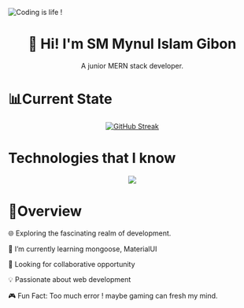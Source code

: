 ![Coding is life !](/images/composition-with-html-system-websites.jpg "San Juan Mountains")

<h1 align="center">👋 Hi! I'm SM Mynul Islam Gibon</h1>
<p align="center">A junior MERN stack developer.</p>



# 📊Current State
<p align = "center" dir="auto">
<a href="https://git.io/streak-stats"><img src="https://streak-stats.demolab.com?user=jibon49&theme=tokyonight" alt="GitHub Streak" /></a>
</p>


# Technologies that I know
<p  align = "center" dir="auto">
  <a href="https://skillicons.dev">
    <img src="https://skillicons.dev/icons?i=html,css,javascript,react,nodejs,express,mongodb,firebase,tailwind,c,java" />
  </a>
</p>

# 📌Overview


🌐 Exploring the fascinating realm of development.

 🌱 I’m currently learning mongoose, MaterialUI

🤝 Looking for collaborative opportunity

💡 Passionate about web development

🎮 Fun Fact: Too much error ! maybe gaming can fresh my mind.


